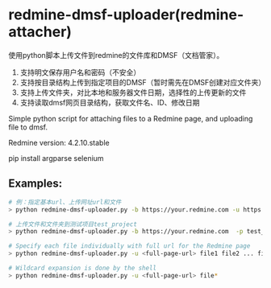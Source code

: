redmine-dmsf-uploader(redmine-attacher)
================

使用python脚本上传文件到redmine的文件库和DMSF（文档管家）。
1. 支持明文保存用户名和密码（不安全）
2. 支持按目录结构上传到指定项目的DMSF（暂时需先在DMSF创建对应文件夹）
3. 支持上传文件夹，对比本地和服务器文件日期，选择性的上传更新的文件
4. 支持读取dmsf网页目录结构，获取文件名、ID、修改日期

Simple python script for attaching files to a Redmine page, and uploading file to dmsf.

Redmine version: 4.2.10.stable

pip install argparse selenium

Examples:
---------
```bash
# 例：指定基本url、上传网址url和文件
> python redmine-dmsf-uploader.py -b https://your.redmine.com -u https://your.redmine.com/projects/test_project/files/new file1

# 上传文件和文件夹到测试项目test_project
> python redmine-dmsf-uploader.py -b https://your.redmine.com  -p test_project file1 folder1 file2

# Specify each file individually with full url for the Redmine page
> python redmine-dmsf-uploader.py -u <full-page-url> file1 file2 ... fileN

# Wildcard expansion is done by the shell
> python redmine-dmsf-uploader.py -u <full-page-url> file*
```
